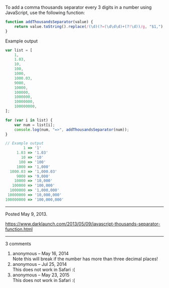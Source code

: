 To add a comma thousands separator every 3 digits in a number using JavaScript, use the following function:

```javascript
function addThousandsSeparator(value) {
    return value.toString().replace(/(\d)(?=(\d\d\d)+(?!\d))/g, "$1,");
}
```

Example output

```javascript
var list = [
    1,
    1.03,
    10,
    100,
    1000,
    1000.03,
    9000,
    10000,
    100000,
    1000000,
    10000000,
    100000000,
];

for (var i in list) {
    var num = list[i];
    console.log(num, "=>", addThousandsSeparator(num));
}
```

```javascript
// Example output
        1 => '1'
     1.03 => '1.03'
       10 => '10'
      100 => '100'
     1000 => '1,000'
  1000.03 => '1,000.03'
     9000 => '9,000'
    10000 => '10,000'
   100000 => '100,000'
  1000000 => '1,000,000'
 10000000 => '10,000,000'
100000000 => '100,000,000'
```

---

Posted May 9, 2013.

https://www.darklaunch.com/2013/05/09/javascript-thousands-separator-function.html

---

3 comments

<ol>
    <li>
        <div>
            anonymous &ndash; May 16, 2014
            <div>
Note this will break if the number has more than three decimal places!
            </div>
        </div>
    </li>
    <li>
        <div>
            anonymous &ndash; Jul 25, 2014
            <div>
This does not work in Safari :(
            </div>
        </div>
    </li>
    <li>
        <div>
            anonymous &ndash; May 23, 2015
            <div>
This does not work in Safari :(
            </div>
        </div>
    </li>
</ol>
